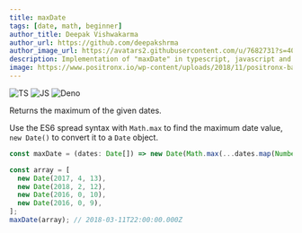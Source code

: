 ```yaml
---
title: maxDate
tags: [date, math, beginner]
author_title: Deepak Vishwakarma
author_url: https://github.com/deepakshrma
author_image_url: https://avatars2.githubusercontent.com/u/7682731?s=400
description: Implementation of "maxDate" in typescript, javascript and deno.
image: https://www.positronx.io/wp-content/uploads/2018/11/positronx-banner-1152-1.jpg
---
```


![TS](https://img.shields.io/badge/supports-typescript-blue.svg?style=flat-square)
![JS](https://img.shields.io/badge/supports-javascript-yellow.svg?style=flat-square)
![Deno](https://img.shields.io/badge/supports-deno-green.svg?style=flat-square)

Returns the maximum of the given dates.

Use the ES6 spread syntax with `Math.max` to find the maximum date value, `new Date()` to convert it to a `Date` object.

```ts title="typescript"
const maxDate = (dates: Date[]) => new Date(Math.max(...dates.map(Number)));
```

```ts title="typescript"
const array = [
  new Date(2017, 4, 13),
  new Date(2018, 2, 12),
  new Date(2016, 0, 10),
  new Date(2016, 0, 9),
];
maxDate(array); // 2018-03-11T22:00:00.000Z
```
